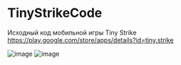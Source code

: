 # TinyStrikeCode
 
Исходный код мобильной игры Tiny Strike
https://play.google.com/store/apps/details?id=tiny.strike

![image](https://github.com/user-attachments/assets/05097d45-6e45-43de-bee9-1125ecaa92fe)
![image](https://github.com/user-attachments/assets/34c5462e-d72f-4130-9c2c-f722af6b1b57)
